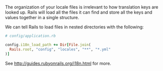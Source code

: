The organization of your locale files is irrelevant to how translation keys are looked up. Rails will load all the files it can find and store all the keys and values together in a single structure.

We can tell Rails to load files in nested directories with the following:

```ruby
# config/application.rb

config.i18n_load_path += Dir[File.join(
  Rails.root, "config", "locales", "**", "*.yml"
)]
```

See http://guides.rubyonrails.org/i18n.html for more.
